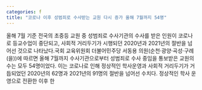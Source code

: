 ```yaml
---
categories: f
title: "코로나 이후 성범죄로 수사받는 교원 다시 증가 올해 7월까지 54명"
---
```

올해 7월 기준 전국의 초중등 교원 중 성범죄로 수사기관의 수사를 받은 인원이 코로나로 등교수업이 중단되고, 사회적 거리두기가 시행되던 2020년과 2021년의 절반을 넘어선 것으로 나타났다.국회 교육위원회 더불어민주당 서동용 의원(순천·광양·곡성·구례(을))에 따르면 올해 7월까지 수사기관으로부터 성범죄로 수사 중임을 통보받은 교원의 수는 모두 54명이었다. 이는 코로나로 인해 정상적인 학사운영과 사회적 거리두기가 거듭되었던 2020년의 62명과 2021년의 91명의 절반을 넘어선 수치다. 정상적인 학사 운영으로 전환한 이후 한